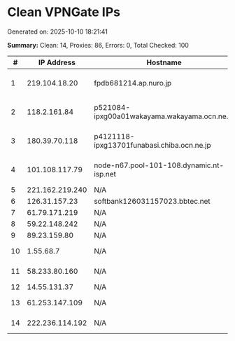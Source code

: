 # Clean VPNGate IPs
Generated on: 2025-10-10 18:21:41

**Summary:** Clean: 14, Proxies: 86, Errors: 0, Total Checked: 100

| # | IP Address | Hostname | Type | Country | Provider |
|---|------------|----------|------|---------|----------|
| 1 | 219.104.18.20 | fpdb681214.ap.nuro.jp | Business | JP | Sony Network Communications Inc. |
| 2 | 118.2.161.84 | p521084-ipxg00a01wakayama.wakayama.ocn.ne.jp | Business | JP | NTT Communications Corporation |
| 3 | 180.39.70.118 | p4121118-ipxg13701funabasi.chiba.ocn.ne.jp | Business | JP | NTT Communications Corporation |
| 4 | 101.108.117.79 | node-n67.pool-101-108.dynamic.nt-isp.net | Residential | TH | TOT Public Company Limited |
| 5 | 221.162.219.240 | N/A | Business | KR | Korea Telecom |
| 6 | 126.31.157.23 | softbank126031157023.bbtec.net | Business | JP | SoftBank Corp. |
| 7 | 61.79.171.219 | N/A | Business | KR | Korea Telecom |
| 8 | 59.22.148.242 | N/A | Business | KR | Korea Telecom |
| 9 | 89.23.159.80 | N/A | Business | RU | LLC POWERNET |
| 10 | 1.55.68.7 | N/A | Business | VN | FPT Telecom Company |
| 11 | 58.233.80.160 | N/A | Wireless | KR | SK Broadband Co Ltd |
| 12 | 14.55.131.37 | N/A | Business | KR | Korea Telecom |
| 13 | 61.253.147.109 | N/A | Business | KR | SK Broadband Co Ltd |
| 14 | 222.236.114.192 | N/A | Residential | KR | SK Broadband Co Ltd |
